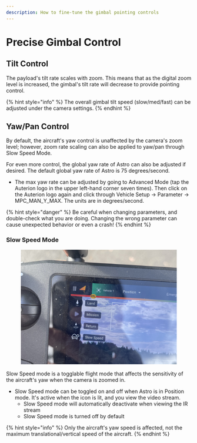 ```yaml
---
description: How to fine-tune the gimbal pointing controls
---
```


# Precise Gimbal Control

## Tilt Control&#x20;

The payload's tilt rate scales with zoom. This means that as the digital zoom level is increased, the gimbal's tilt rate will decrease to provide pointing control.

{% hint style="info" %}
The overall gimbal tilt speed (slow/med/fast) can be adjusted under the camera settings.&#x20;
{% endhint %}

## Yaw/Pan Control

By default, the aircraft's yaw control is unaffected by the camera's zoom level; however, zoom rate scaling can also be applied to yaw/pan through Slow Speed Mode.&#x20;

For even more control, the global yaw rate of Astro can also be adjusted if desired. The default global yaw rate of Astro is 75 degrees/second.&#x20;

* The max yaw rate can be adjusted by going to Advanced Mode (tap the Auterion logo in the upper left-hand corner seven times). Then click on the Auterion logo again and click through Vehicle Setup -> Parameter -> MPC\_MAN\_Y\_MAX. The units are in degrees/second.&#x20;

{% hint style="danger" %}
Be careful when changing parameters, and double-check what you are doing. Changing the wrong parameter can cause unexpected behavior or even a crash!
{% endhint %}

### Slow Speed Mode&#x20;

<figure><img src="../../../.gitbook/assets/slow speed mode.jpg" alt=""><figcaption></figcaption></figure>

Slow Speed mode is a togglable flight mode that affects the sensitivity of the aircraft's yaw when the camera is zoomed in.&#x20;

* Slow Speed mode can be toggled on and off when Astro is in Position mode. It's active when the icon is lit, and you view the video stream.
  * Slow Speed mode will automatically deactivate when viewing the IR stream&#x20;
  * Slow Speed mode is turned off by default

{% hint style="info" %}
Only the aircraft's yaw speed is affected, not the maximum translational/vertical speed of the aircraft.
{% endhint %}

